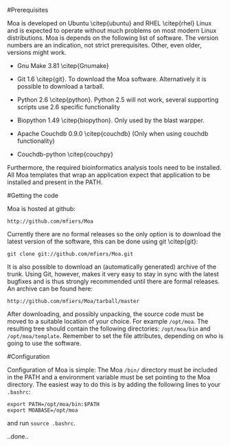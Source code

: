 #Prerequisites

Moa is developed on Ubuntu \citep{ubuntu} and RHEL \citep{rhel} Linux
and is expected to operate without much problems on most modern Linux
distributions. Moa is depends on the following list of software. The
version numbers are an indication, not strict prerequisites. Other,
even older, versions might work.

* Gnu Make 3.81 \citep{Gnumake}

* Git 1.6 \citep{git}. To download the Moa software. Alternatively it
  is possible to download a tarball.

* Python 2.6 \citep{python}. Python 2.5 will not work, several
  supporting scripts use 2.6 specific functionality

* Biopython 1.49 \citep{biopython}. Only used by the blast warpper.

* Apache Couchdb 0.9.0 \citep{couchdb} (Only when using couchdb functionality)

* Couchdb-python \citep{couchpy}

Furthermore, the required bioinformatics analysis tools need to be
installed. All Moa templates that wrap an application expect that
application to be installed and present in the PATH.

#Getting the code

Moa is hosted at github:

    http://github.com/mfiers/Moa

Currently there are no formal releases so the only option is to
download the latest version of the software, this can be done using
git \citep{git}:

    git clone git://github.com/mfiers/Moa.git

It is also possible to download an (automatically generated) archive
of the trunk. Using Git, however, makes it very easy to stay in sync
with the latest bugfixes and is thus strongly recommended until there
are formal releases. An archive can be found here:

    http://github.com/mfiers/Moa/tarball/master

After downloading, and possibly unpacking, the source code must be
moved to a suitable location of your choice. For example `/opt/moa`.
The resulting tree should contain the following directories:
`/opt/moa/bin` and `/opt/moa/template`. Remember to set the file
attributes, depending on who is going to use the software.

#Configuration

Configuration of Moa is simple: The Moa `/bin/` directory must be
included in the PATH and a environment variable must be set pointing
to the Moa directory. The easiest way to do this is by adding the
following lines to your `.bashrc`:

    export PATH=/opt/moa/bin:$PATH
    export MOABASE=/opt/moa

and run `source .bashrc`.

..done..

